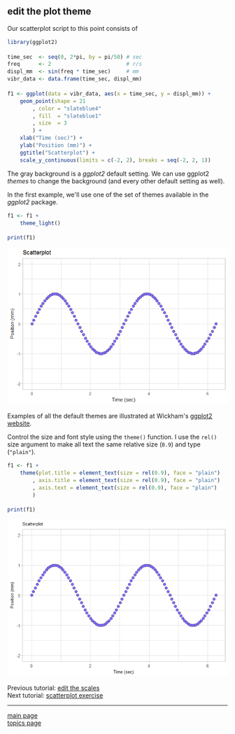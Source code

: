 
edit the plot theme
-------------------

Our scatterplot script to this point consists of

``` r
library(ggplot2)

time_sec  <- seq(0, 2*pi, by = pi/50) # sec
freq      <- 2                        # r/s
displ_mm  <- sin(freq * time_sec)     # mm
vibr_data <- data.frame(time_sec, displ_mm)

f1 <- ggplot(data = vibr_data, aes(x = time_sec, y = displ_mm)) +
    geom_point(shape = 21
        , color = "slateblue4"
        , fill  = "slateblue1"
        , size  = 3
        ) +
    xlab("Time (sec)") + 
    ylab("Position (mm)") +
    ggtitle("Scatterplot") +
    scale_y_continuous(limits = c(-2, 2), breaks = seq(-2, 2, 1))
```

The gray background is a *ggplot2* default setting. We can use ggplot2 *themes* to change the background (and every other default setting as well).

In the first example, we'll use one of the set of themes available in the *ggplot2* package.

``` r
f1 <- f1 +
    theme_light()

print(f1)
```

![](tut-0308_edit-theme_files/figure-markdown_github-ascii_identifiers/unnamed-chunk-3-1.png)

Examples of all the default themes are illustrated at Wickham's [ggplot2 website](http://ggplot2.tidyverse.org/reference/ggtheme.html).

Control the size and font style using the `theme()` function. I use the `rel()` size argument to make all text the same relative size (`0.9`) and type (`"plain"`).

``` r
f1 <- f1 + 
    theme(plot.title = element_text(size = rel(0.9), face = "plain")  
        , axis.title = element_text(size = rel(0.9), face = "plain") 
        , axis.text = element_text(size = rel(0.9), face = "plain")
        )

print(f1)
```

![](tut-0308_edit-theme_files/figure-markdown_github-ascii_identifiers/unnamed-chunk-4-1.png)

Previous tutorial: [edit the scales](tut-0307_edit-scales.md)<br> Next tutorial: [scatterplot exercise](tut-0309_scatterplot-exercise.md)

------------------------------------------------------------------------

[main page](../README.md)<br> [topics page](README-by-topic.md)
